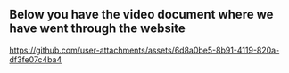 ## Below you have the video document where we have went through the website

https://github.com/user-attachments/assets/6d8a0be5-8b91-4119-820a-df3fe07c4ba4

